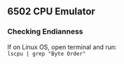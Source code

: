## 6502 CPU Emulator

### Checking Endianness
If on Linux OS, open terminal and run:  
```lscpu | grep "Byte Order"```


